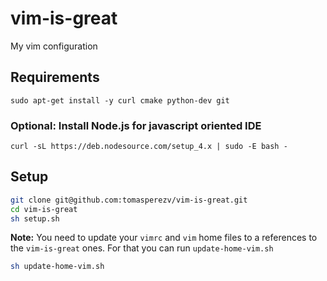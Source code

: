 # vim-is-great

My vim configuration

## Requirements

```
sudo apt-get install -y curl cmake python-dev git
```

### Optional: Install Node.js for javascript oriented IDE

```
curl -sL https://deb.nodesource.com/setup_4.x | sudo -E bash -
```

## Setup

```bash
git clone git@github.com:tomasperezv/vim-is-great.git
cd vim-is-great
sh setup.sh
```

**Note:** You need to update your `vimrc` and `vim` home files to a references to the `vim-is-great` ones. For that you can run `update-home-vim.sh`

```bash
sh update-home-vim.sh
```

